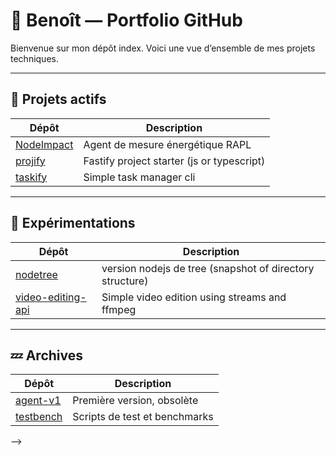 # 🧠 Benoît — Portfolio GitHub

Bienvenue sur mon dépôt index. Voici une vue d’ensemble de mes projets techniques.

---

## 🔧 Projets actifs

| Dépôt | Description |
|-------|-------------|
| [NodeImpact](https://github.com/ben-sentenac/NodeImpact) |Agent de mesure énergétique RAPL |
| [projify](https://github.com/ben-sentenac/projify) | Fastify project starter (js or typescript) |
| [taskify](https://github.com/ben-sentenac/taskify) | Simple task manager cli |

---

## 🧪 Expérimentations

| Dépôt | Description |
|-------|-------------|
| [nodetree](https://github.com/ben-sentenac/nodetree) | version nodejs de tree (snapshot of directory structure) |
| [video-editing-api](https://github.com/ben-sentenac/video-editing-api) | Simple video edition using streams and ffmpeg |

---

## 💤 Archives

| Dépôt | Description |
|-------|-------------|
| [agent-v1](https://github.com/...) | Première version, obsolète |
| [testbench](https://github.com/...) | Scripts de test et benchmarks |

-->
